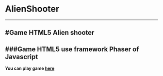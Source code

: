 # AlienShooter
----
#Game HTML5 Alien shooter
----
###Game HTML5 use framework Phaser of Javascript
----
**You can play game [here](https://truongvanhung.000webhostapp.com/)**

